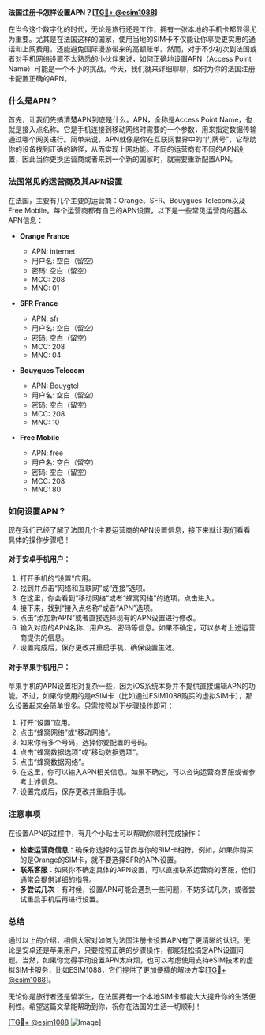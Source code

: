 **法国注册卡怎样设置APN？[[TG💪+ @esim1088](https://t.me/s/esim1088)]**

在当今这个数字化的时代，无论是旅行还是工作，拥有一张本地的手机卡都显得尤为重要。尤其是在法国这样的国家，使用当地的SIM卡不仅能让你享受更实惠的通话和上网费用，还能避免国际漫游带来的高额账单。然而，对于不少初次到法国或者对手机网络设置不太熟悉的小伙伴来说，如何正确地设置APN（Access Point Name）可能是一个不小的挑战。今天，我们就来详细聊聊，如何为你的法国注册卡配置正确的APN。

### 什么是APN？

首先，让我们先搞清楚APN到底是什么。APN，全称是Access Point Name，也就是接入点名称。它是手机连接到移动网络时需要的一个参数，用来指定数据传输通过哪个网关进行。简单来说，APN就像是你在互联网世界中的“门牌号”，它帮助你的设备找到正确的路径，从而实现上网功能。不同的运营商有不同的APN设置，因此当你更换运营商或者来到一个新的国家时，就需要重新配置APN。

### 法国常见的运营商及其APN设置

在法国，主要有几个主要的运营商：Orange、SFR、Bouygues Telecom以及Free Mobile。每个运营商都有自己的APN设置，以下是一些常见运营商的基本APN信息：

- **Orange France**
  - APN: internet
  - 用户名: 空白（留空）
  - 密码: 空白（留空）
  - MCC: 208
  - MNC: 01

- **SFR France**
  - APN: sfr
  - 用户名: 空白（留空）
  - 密码: 空白（留空）
  - MCC: 208
  - MNC: 04

- **Bouygues Telecom**
  - APN: Bouygtel
  - 用户名: 空白（留空）
  - 密码: 空白（留空）
  - MCC: 208
  - MNC: 10

- **Free Mobile**
  - APN: free
  - 用户名: 空白（留空）
  - 密码: 空白（留空）
  - MCC: 208
  - MNC: 80

### 如何设置APN？

现在我们已经了解了法国几个主要运营商的APN设置信息，接下来就让我们看看具体的操作步骤吧！

#### 对于安卓手机用户：

1. 打开手机的“设置”应用。
2. 找到并点击“网络和互联网”或“连接”选项。
3. 在这里，你会看到“移动网络”或者“蜂窝网络”的选项，点击进入。
4. 接下来，找到“接入点名称”或者“APN”选项。
5. 点击“添加新APN”或者直接选择现有的APN设置进行修改。
6. 输入对应的APN名称、用户名、密码等信息。如果不确定，可以参考上述运营商提供的信息。
7. 设置完成后，保存更改并重启手机，确保设置生效。

#### 对于苹果手机用户：

苹果手机的APN设置相对复杂一些，因为iOS系统本身并不提供直接编辑APN的功能。不过，如果你使用的是eSIM卡（比如通过ESIM1088购买的虚拟SIM卡），那么设置起来会简单很多。只需按照以下步骤操作即可：

1. 打开“设置”应用。
2. 点击“蜂窝网络”或“移动网络”。
3. 如果你有多个号码，选择你要配置的号码。
4. 点击“蜂窝数据选项”或“移动数据选项”。
5. 点击“蜂窝数据网络”。
6. 在这里，你可以输入APN相关信息。如果不确定，可以咨询运营商客服或者参考上述信息。
7. 设置完成后，保存更改并重启手机。

### 注意事项

在设置APN的过程中，有几个小贴士可以帮助你顺利完成操作：

- **检查运营商信息**：确保你选择的运营商与你的SIM卡相符。例如，如果你购买的是Orange的SIM卡，就不要选择SFR的APN设置。
- **联系客服**：如果你不确定具体的APN设置，可以直接联系运营商的客服，他们通常会提供详细的指导。
- **多尝试几次**：有时候，设置APN可能会遇到一些问题，不妨多试几次，或者尝试重启手机后再进行设置。

### 总结

通过以上的介绍，相信大家对如何为法国注册卡设置APN有了更清晰的认识。无论是安卓还是苹果用户，只要按照正确的步骤操作，都能轻松搞定APN设置问题。当然，如果你觉得手动设置APN太麻烦，也可以考虑使用支持eSIM技术的虚拟SIM卡服务，比如ESIM1088，它们提供了更加便捷的解决方案[[TG💪+ @esim1088](https://t.me/s/esim1088)]。

无论你是旅行者还是留学生，在法国拥有一个本地SIM卡都能大大提升你的生活便利性。希望这篇文章能帮助到你，祝你在法国的生活一切顺利！

[[TG💪+ @esim1088](https://t.me/s/esim1088) ![Image](https://i.postimg.cc/4NQfJmqS/Snipaste-2025-05-13-00-14-12.png)]